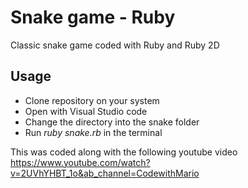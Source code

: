 # Snake game - Ruby
Classic snake game coded with Ruby and Ruby 2D

## Usage
- Clone repository on your system
- Open with Visual Studio code
- Change the directory into the snake folder
- Run *ruby snake.rb* in the terminal

This was coded along with the following youtube video
https://www.youtube.com/watch?v=2UVhYHBT_1o&ab_channel=CodewithMario
